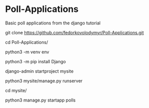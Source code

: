 # Poll-Applications
Basic poll applications from the django tutorial


git clone https://github.com/fedorkovolodymyr/Poll-Applications.git

cd Poll-Applications/

python3 -m venv env

python3 -m pip install Django

django-admin startproject mysite

python3 mysite/manage.py runserver

cd mysite/

python3 manage.py startapp polls
